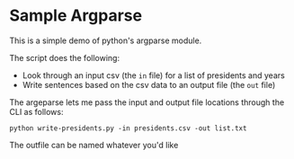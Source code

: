 # Sample Argparse

This is a simple demo of python's argparse module.

The script does the following:
- Look through an input csv (the `in` file) for a list of presidents and years
- Write sentences based on the csv data to an output file (the `out` file)
    
    
The argeparse lets me pass the input and output file locations through the CLI as follows: 

`python write-presidents.py -in presidents.csv -out list.txt`

The outfile can be named whatever you'd like